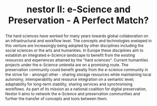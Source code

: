 ---
abstract: The hard sciences have worked for many years towards global collaboration
  on an infrastructural and workflow level. The concepts and technologies eveloped
  in this venture are increasingly being adopted by other disciplines including the
  social sciences or the arts and humanities. In Europe these disciplines aim to establish
  an integrated e-Science landscape to benefit from the existing resources and experiences
  attained by the "hard sciences". Current humanities projects under the e-Science
  umbrella are on a promising route. The preservation community could benefit greatly
  from the e-science community in the strive for - amongst other - sharing storage
  resources while maintaining local autonomy; interoperability and resource integration
  on a semantic level; adaptability for long-term stability; sharing services and
  synchronising workflows. As part of its mission as a national coalition for digital
  preservation, Nestor II aims to network the e-Science and preservation communities
  and further the transfer of concepts and tools between them.
creators:
- Neuroth, Heike
date: null
document_url: https://services.phaidra.univie.ac.at/api/object/o:294564/download
grand_parent: iPRES
institutions: []
keywords:
- ithaca
landing_page_url: https://phaidra.univie.ac.at/o:294564
language: eng
layout: publication
license: CC BY-SA 3.0 AT
notes_url: null
parent: iPRES 2006
publication_type: presentation
size: 155026
slides_url: null
source_name: iPRES
title: 'nestor II: e-Science and Preservation - A Perfect Match?'
year: 2006
---